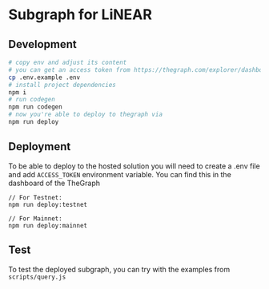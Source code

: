 # Subgraph for LiNEAR

## Development

```bash
# copy env and adjust its content
# you can get an access token from https://thegraph.com/explorer/dashboard
cp .env.example .env
# install project dependencies
npm i
# run codegen
npm run codegen
# now you're able to deploy to thegraph via
npm run deploy
```

## Deployment

To be able to deploy to the hosted solution you will need to create a .env file and add `ACCESS_TOKEN` environment variable. You can find this in the dashboard of the TheGraph

```
// For Testnet:
npm run deploy:testnet

// For Mainnet:
npm run deploy:mainnet
```

## Test

To test the deployed subgraph, you can try with the examples from `scripts/query.js`